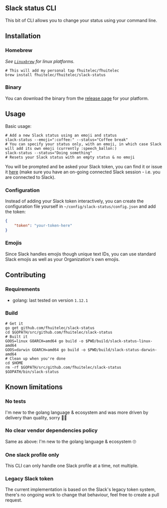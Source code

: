 ## Slack status CLI

This bit of CLI allows you to change your status using your command line.

## Installation

### Homebrew

_See [`Linuxbrew`](https://docs.brew.sh/Homebrew-on-Linux) for linux platforms._

```shell
# This will add my personal tap fhuitelec/fhuitelec
brew install fhuitelec/fhuitelec/slack-status
```

### Binary

You can download the binary from the [release page](https://github.com/fhuitelec/slack-status/releases) for your platform.

## Usage

Basic usage:

```
# Add a new Slack status using an emoji and status
slack-status --emoji=":coffee:" --status="Coffee break"
# You can specify your status only, with an emoji, in which case Slack will add its own emoji (currently :speech_ballon:)
slack-status --status="Doing something"
# Resets your Slack status with an empty status & no emoji
```

You will be prompted and be asked your Slack token, you can find it or issue it [here](https://api.slack.com/custom-integrations/legacy-tokens#legacy_token_generator) (make sure you have an on-going connected Slack session - i.e. you are connected to Slack).

### Configuration

Instead of adding your Slack token interactively, you can create the configuration file yourself in `~/config/slack-status/config.json` and add the token:

```json
{
    "token": "your-token-here"
}
```

### Emojis

Since Slack handles emojis though unique text IDs, you can use standard Slack emojis as well as your Organization's own emojis.

## Contributing

### Requirements

- golang: last tested on version `1.12.1`

### Build

```shell
# Get it
go get github.com/fhuitelec/slack-status
cd $GOPATH/src/github.com/fhuitelec/slack-status
# Built it
GOOS=linux GOARCH=amd64 go build -o $PWD/build/slack-status-linux-amd64
GOOS=darwin GOARCH=amd64 go build -o $PWD/build/slack-status-darwin-amd64
# Clean up when you're done
cd $HOME
rm -rf $GOPATH/src/github.com/fhuitelec/slack-status
$GOPATH/bin/slack-status
```

## Known limitations

### No tests

I'm new to the golang language & ecosystem and was more driven by delivery than quality, sorry 🤷‍♂️

### No clear vendor dependencies policy

Same as above: I'm new to the golang language & ecosystem 🙄

### One slack profile only

This CLI can only handle one Slack profile at a time, not multiple.

### Legacy Slack token

The current implementation is based on the Slack's legacy token system, there's no ongoing work to change that behaviour, feel free to create a pull request.
